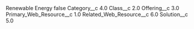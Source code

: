 <?xml version="1.0" encoding="UTF-8"?>
<CustomMetadata xmlns="http://soap.sforce.com/2006/04/metadata" xmlns:xsi="http://www.w3.org/2001/XMLSchema-instance" xmlns:xsd="http://www.w3.org/2001/XMLSchema">
    <label>Renewable Energy</label>
    <protected>false</protected>
    <values>
        <field>Category__c</field>
        <value xsi:type="xsd:double">4.0</value>
    </values>
    <values>
        <field>Class__c</field>
        <value xsi:type="xsd:double">2.0</value>
    </values>
    <values>
        <field>Offering__c</field>
        <value xsi:type="xsd:double">3.0</value>
    </values>
    <values>
        <field>Primary_Web_Resource__c</field>
        <value xsi:type="xsd:double">1.0</value>
    </values>
    <values>
        <field>Related_Web_Resource__c</field>
        <value xsi:type="xsd:double">6.0</value>
    </values>
    <values>
        <field>Solution__c</field>
        <value xsi:type="xsd:double">5.0</value>
    </values>
</CustomMetadata>
